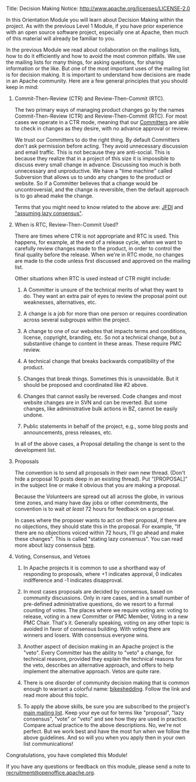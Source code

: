 Title:     Decision Making
Notice: http://www.apache.org/licenses/LICENSE-2.0

In this Orientation Module you will learn about Decision Making within the project. As with the previous Level 1 Module, if you have prior experience with an open source software project, especially one at Apache, then much of this material will already be familiar to you.

In the previous Module we read about collaboration on the mailings lists, how to do it efficiently and how to avoid the most common pitfalls. We use the mailing lists for many things, for asking questions, for sharing information or the like. But one of the most important uses of the mailing list is for decision making. It is important to understand how decisions are made in an Apache community. Here are a few general principles that you should keep in mind:

1. Commit-Then-Review (CTR) and Review-Then-Commit (RTC).

   The two primary ways of managing product changes go by the names Commit-Then-Review (CTR) and Review-Then-Commit (RTC). For most cases we operate in a CTR mode, meaning that our [Committers](https://www.apache.org/foundation/how-it-works.html#committers) are able to check in changes as they desire, with no advance approval or review.

   We trust our Committers to do the right thing. By default Committers don't ask permission before acting. They avoid unnecessary discussion and email traffic. This is not because they are anti-social. This is because they realize that in a project of this size it is impossible to discuss every small change in advance. Discussing too much is both 
   unnecessary and unproductive. We have a "time machine" called Subversion that allows us to undo any changes to the product or website. So if a Committer believes that a change would be uncontroversial, and the change is reversible, then the default approach is to go ahead make the change.

   Terms that you might need to know related to the above are: [JFDI](https://www.urbandictionary.com/define.php?term=JFDI) and ["assuming lazy consensus"](https://www.apache.org/foundation/glossary.html#LazyConsensus).

2. When is RTC, Review-Then-Commit Used?

   There are times where CTR is not appropriate and RTC is used. This happens, for example, at the end of a release cycle, when we want to carefully review changes made to the product, in order to control the final quality before the release. When we're in RTC mode, no changes are made to the code unless first discussed and approved on the mailing list.

   Other situations when RTC is used instead of CTR might include:

   1. A Committer is unsure of the technical merits of what they want to do. They want
      an extra pair of eyes to review the proposal point out weaknesses, alternatives, etc.

   2. A change is a job for more than one person or requires coordination across several
      subgroups within the project.

   3. A change to one of our websites that impacts terms and conditions, license,
      copyright, branding, etc. So not a technical change, but a substantive change to
      content in these areas. These require PMC review.

   4. A technical change that breaks backwards compatibility of the product.

   5. Changes that break things. Sometimes this is unavoidable. But it should be
      proposed and coordinated like #2 above.

   6. Changes that cannot easily be reversed. Code changes and most website changes are
      in SVN and can be reverted. But some changes, like administrative bulk actions in
      BZ, cannot be easily undone.

   7. Public statements in behalf of the project, e.g., some blog posts and
      announcements, press releases, etc.

   In all of the above cases, a Proposal detailing the change is sent to the development
   list.

3. Proposals

   The convention is to send all proposals in their own new thread. (Don't hide a proposal 10 posts deep in an existing thread). Put "[PROPOSAL]" in the subject line or make it obvious that you are making a proposal.

   Because the Volunteers are spread out all across the globe, in various time zones, and many have day jobs or other commitments, the convention is to wait *at least* 72 hours for feedback on a proposal.

   In cases where the proposer wants to act on their proposal, if there are no objections, they should state this in the proposal. For example, "If there are no objections voiced within 72 hours, I'll go ahead and make these changes". This is called "stating lazy consensus". You can read more about lazy consensus [here](/docs/governance/lazyConsensus.html).

4. Voting, Consensus, and Vetoes

   1. In Apache projects it is common to use a shorthand way of responding to proposals, where +1 indicates approval, 0 indicates indifference and -1 indicates disapproval.

   2. In most cases proposals are decided by consensus, based on community discussions. Only in rare cases, and in a small number of pre-defined administrative questions, do we resort to a formal counting of votes. The places where we require voting are: voting to release, voting in a new Committer or PMC Member, Voting in a new PMC Chair. That's it. Generally speaking, voting on any other topic is avoided in favor of consensus building. With voting there are winners and losers. With consensus everyone wins.

   3. Another aspect of decision making in an Apache project is the "veto". Every Committer has the ability to "veto" a change, for technical reasons, provided they explain the technical reasons for the veto, describes an alternative approach, and offers to help implement the alternative approach. Vetos are quite rare.

   4. There is one disorder of community decision making that is common enough to warrant a colorful name: [bikeshedding](http://bikeshed.com/). Follow the link and read more about this topic.

   5. To apply the above skills, be sure you are subscribed to the project's [main mailing list](/mailing-lists.html#development-mailing-list-public). Keep your eye out for terms like "proposal", "lazy consensus", "vote" or "veto" and see how they are used in practice. Compare actual practice to the above descriptions. No, we're not perfect. But we work best and have the most fun when we follow the above guidelines. And so will you when you apply then in your own list communications!

Congratulations, you have completed this Module!

If you have any questions or feedback on this module, please send a note to [recruitment@openoffice.apache.org](mailto:recruitment@openoffice.apache.org?subject=Comments%20on%20Decision%20Making%20Module).
